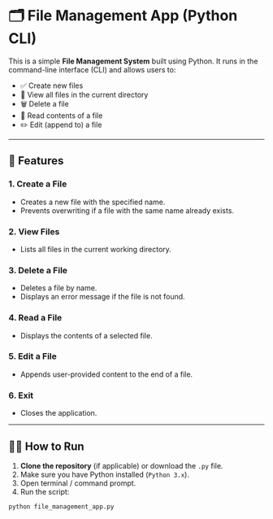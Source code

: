 # 🗂️ File Management App (Python CLI)

This is a simple **File Management System** built using Python. It runs in the command-line interface (CLI) and allows users to:

- ✅ Create new files
- 📂 View all files in the current directory
- 🗑️ Delete a file
- 📖 Read contents of a file
- ✏️ Edit (append to) a file

---

## 🚀 Features

### 1. Create a File
- Creates a new file with the specified name.
- Prevents overwriting if a file with the same name already exists.

### 2. View Files
- Lists all files in the current working directory.

### 3. Delete a File
- Deletes a file by name.
- Displays an error message if the file is not found.

### 4. Read a File
- Displays the contents of a selected file.

### 5. Edit a File
- Appends user-provided content to the end of a file.

### 6. Exit
- Closes the application.

---

## 🧑‍💻 How to Run

1. **Clone the repository** (if applicable) or download the `.py` file.
2. Make sure you have Python installed (`Python 3.x`).
3. Open terminal / command prompt.
4. Run the script:

```bash
python file_management_app.py
